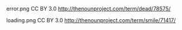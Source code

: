 error.png
CC BY 3.0
http://thenounproject.com/term/dead/78575/

loading.png
CC BY 3.0
http://thenounproject.com/term/smile/71417/
